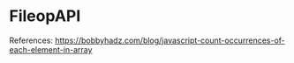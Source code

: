 # FileopAPI
References:
https://bobbyhadz.com/blog/javascript-count-occurrences-of-each-element-in-array